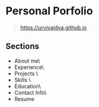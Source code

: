 # Personal Porfolio
>

> https://urvivaidya.github.io

## Sections
- About me\
- Experience\
- Projects \
- Skills \
- Education\
- Contact Info\
- Resume
